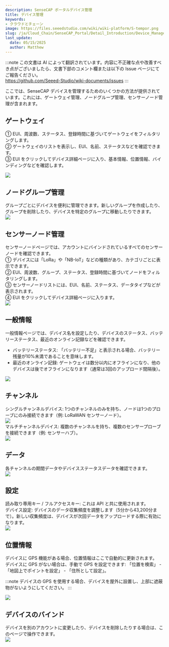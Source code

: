 ```yaml
---
description: SenseCAP ポータルデバイス管理
title: デバイス管理
keywords:
- クラウドとチェーン
image: https://files.seeedstudio.com/wiki/wiki-platform/S-tempor.png        
slug: /ja/Cloud_Chain/SenseCAP_Portal/Detail_Introduction/Device_Management
last_update:
  date: 05/15/2025
  author: Matthew
---
```

:::note
この文書は AI によって翻訳されています。内容に不正確な点や改善すべき点がございましたら、文書下部のコメント欄または以下の Issue ページにてご報告ください。  
https://github.com/Seeed-Studio/wiki-documents/issues
:::

ここでは、SenseCAP デバイスを管理するためのいくつかの方法が提供されています。これには、ゲートウェイ管理、ノードグループ管理、センサーノード管理が含まれます。

## ゲートウェイ

① EUI、周波数、ステータス、登録時間に基づいてゲートウェイをフィルタリングします。  
② ゲートウェイのリストを表示し、EUI、名前、ステータスなどを確認できます。  
③ EUI をクリックしてデバイス詳細ページに入り、基本情報、位置情報、バインディングなどを確認します。

![](https://sensecap-docs.seeed.cc/images/sensecap_portal/EN-device_management-1.jpg)

## ノードグループ管理

グループごとにデバイスを便利に管理できます。新しいグループを作成したり、グループを削除したり、デバイスを特定のグループに移動したりできます。  
![](https://sensecap-docs.seeed.cc/images/sensecap_portal/EN-device_management-2.jpg)

## センサーノード管理

センサーノードページでは、アカウントにバインドされているすべてのセンサーノードを確認できます。  
① デバイスには「LoRa」や「NB-IoT」などの種類があり、カテゴリごとに表示できます。  
② EUI、周波数、グループ、ステータス、登録時間に基づいてノードをフィルタリングします。  
③ センサーノードリストには、EUI、名前、ステータス、データタイプなどが表示されます。  
④ EUI をクリックしてデバイス詳細ページに入ります。  
![](https://sensecap-docs.seeed.cc/images/sensecap_portal/EN-device_management-3.jpg)

## 一般情報

一般情報ページでは、デバイス名を設定したり、デバイスのステータス、バッテリーステータス、最近のオンライン記録などを確認できます。

- バッテリーステータス: 「バッテリー不足」と表示される場合、バッテリー残量が10%未満であることを意味します。  
- 最近のオンライン記録: ゲートウェイは数分以内にオフラインになり、他のデバイスは後でオフラインになります（通常は3回のアップロード間隔後）。  

![](https://sensecap-docs.seeed.cc/images/sensecap_portal/EN-device_management-4.jpg)

## チャンネル

シングルチャンネルデバイス: 1つのチャンネルのみを持ち、ノードは1つのプローブにのみ接続できます（例: LoRaWAN センサーノード）。  
![](https://sensecap-docs.seeed.cc/images/sensecap_portal/EN-device_management-5.jpg)  
マルチチャンネルデバイス: 複数のチャンネルを持ち、複数のセンサープローブを接続できます（例: センサーハブ）。  
![](https://sensecap-docs.seeed.cc/images/sensecap_portal/EN-device_management-6.jpg)

## データ

各チャンネルの期間データやデバイスステータスデータを確認できます。  
![](https://sensecap-docs.seeed.cc/images/sensecap_portal/EN-device_management-7.jpg)

## 設定

読み取り専用キー / フルアクセスキー: これは API と共に使用されます。  
デバイス設定: デバイスのデータ収集頻度を調整します（5分から43,200分まで）。新しい収集頻度は、デバイスが次回データをアップロードする際に有効になります。  
![](https://sensecap-docs.seeed.cc/images/sensecap_portal/EN-device_management-8.jpg)

## 位置情報

デバイスに GPS 機能がある場合、位置情報はここで自動的に更新されます。  
デバイスに GPS がない場合は、手動で GPS を設定できます: 「位置を検索」 - 「地図上でポイントを設定」 - 「住所として設定」。

:::note
デバイスの GPS を使用する場合、デバイスを屋外に設置し、上部に遮蔽物がないようにしてください。
:::

![](https://sensecap-docs.seeed.cc/images/sensecap_portal/EN-device_management-9.jpg)

## デバイスのバインド

デバイスを別のアカウントに変更したり、デバイスを削除したりする場合は、このページで操作できます。  
![](https://sensecap-docs.seeed.cc/images/sensecap_portal/EN-device_management-10.jpg)